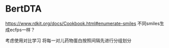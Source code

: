 # BertDTA

https://www.rdkit.org/docs/Cookbook.html#enumerate-smiles
不同smiles生成ecfps一样？

考虑使用对比学习 将每一对儿药物蛋白按照间隔先进行分组划分